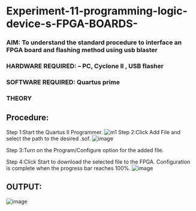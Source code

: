 # Experiment-11-programming-logic-device-s-FPGA-BOARDS-
 ### AIM: To understand the standard procedure to interface an FPGA board and flashing method using usb blaster 
### HARDWARE REQUIRED:  – PC, Cyclone II , USB flasher
### SOFTWARE REQUIRED:   Quartus prime
### THEORY 

## Procedure:
Step 1:Start the Quartus II Programmer.
![m1](https://user-images.githubusercontent.com/93427264/174052788-57448f60-f3d2-44d4-8a0a-628fcf6cd404.png)
Step 2:Click Add File and select the path to the desired .sof.
![image](https://user-images.githubusercontent.com/93427264/174128684-83e165b2-7262-4863-bc01-e8612631cc9e.png)

Step 3:Turn on the Program/Configure option for the added file.

Step 4:Click Start to download the selected file to the FPGA. Configuration is complete when the progress bar reaches 100%.
![image](https://user-images.githubusercontent.com/93427264/174128817-4ba72621-d32c-4e5c-ac27-64e9201495f5.png)

## OUTPUT:
![image](https://user-images.githubusercontent.com/93427264/174128091-89441bb3-13ec-4ddf-8f5a-1445b0347125.png)
